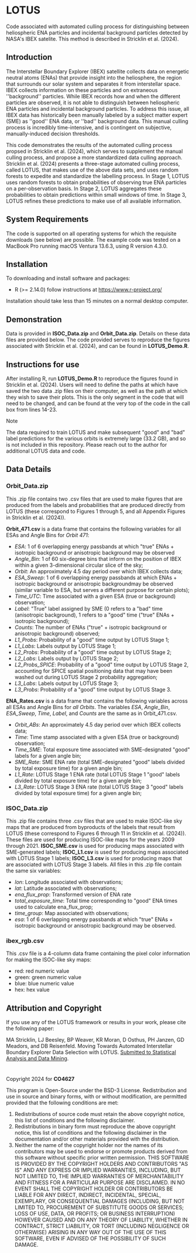 # LOTUS
Code associated with automated culling process for distinguishing between heliospheric ENA particles and incidental background particles detected by NASA's IBEX satelite. This method is described in Stricklin et al. (2024).

## Introduction
The Interstellar Boundary Explorer (IBEX) satellite collects data on energetic neutral atoms (ENAs) that provide insight into the heliosphere, the region that surrounds our solar system and separates it from interstellar space. IBEX collects information on these particles and on extraneous ''background'' particles. While IBEX records how and when the different particles are observed, it is not able to distinguish between heliospheric ENA particles and incidental background particles. To address this issue, all IBEX data has historically been manually labeled by a subject matter expert (SME) as ''good'' ENA data, or ''bad'' background data. This manual culling process is incredibly time-intensive, and is contingent on subjective, manually-induced decision thresholds. 

This code demonstrates the results of the automated culling process propsed in Stricklin et al. (2024), which serves to supplement the manual culling process, and propose a more standardized data culling approach. Stricklin et al. (2024) presents a three-stage automated culling process, called LOTUS, that makes use of the above data sets, and uses random forests to expedite and standardize the labelling process. In Stage 1, LOTUS uses random forests to obtain probabilities of observing true ENA particles on a per-observation basis. In Stage 2, LOTUS aggregates these probabilities to obtain predictions within small windows of time. In Stage 3, LOTUS refines these predictions to make use of all available information. 

## System Requirements
The code is supported on all operating systems for which the requisite downloads (see below) are possible. The example code was tested on a MacBook Pro running macOS Ventura 13.6.3, using R version 4.3.0.

## Installation 
To downloading and install software and packages:

* R (>= 2.14.0) follow instructions at https://www.r-project.org/

Installation should take less than 15 minutes on a normal desktop computer.

## Demonstration 
Data is provided in **ISOC_Data.zip** and **Orbit_Data.zip**. Details on these data files are provided below. The code provided serves to reproduce the figures associated with Stricklin et al. (2024), and can be found in **LOTUS_Demo.R**.

## Instructions for use
After installing R, run **LOTUS_Demo.R** to reproduce the figures found in Stricklin et al. (2024). Users will need to define the paths at which have saved the two data .zip files on their computer, as well as the path at which they wish to save their plots. This is the only segment in the code that will need to be changed, and can be found at the very top of the code in the call box from lines 14-23.

>[!NOTE]
>The data required to train LOTUS and make subsequent "good" and "bad" label predictions for the various orbits is extremely large (33.2 GB), and so is not included in this repository. Please reach out to the author for additional LOTUS data and code.

## Data Details

### Orbit_Data.zip
This .zip file contains two .csv files that are used to make figures that are produced from the labels and probabilities that are produced directly from LOTUS (these correspond to Figures 1 through 5, and all Appendix Figures in Stricklin et al. (2024)).

**Orbit_471.csv** is a data frame that contains the following variables for all ESAs and Angle Bins for _Orbit 471_:
   - _ESA_: 1 of 6 overlapping energy passbands at which "true" ENAs + isotropic background or anisotropic background may be observed
   - _Angle_Bin_: 1 of 60 six-degree bins that inform on the position of IBEX within a given 3-dimensional circular slice of the sky;
   - _Orbit_: An approximately 4.5 day period over which IBEX collects data;
   - _ESA_Sweep_: 1 of 6 overlapping energy passbands at which ENAs + isotropic background or anisotropic backgroundmay be observed (similar variable to ESA, but serves a different purpose for certain plots);
   - _Time_UTC_: Time associated with a given ESA (true or background) observation;
   - _Label_: "True" label assigned by SME (0 refers to a "bad" time (anisotropic background), 1 refers to a "good" time ("true" ENAs + isotropic background);
   - _Counts_: The number of ENAs ("true" + isotropic background or anisotropic background) observed;
   - _L1_Probs_: Probability of a "good" time output by LOTUS Stage 1;
   - _L1_Labs_: Labels output by LOTUS Stage 1;
   - _L2_Probs_: Probability of a "good" time output by LOTUS Stage 2;
   - _L2_Labs_: Labels output by LOTUS Stage 2; 
   - _L2_Probs_SPICE_: Probability of a "good" time output by LOTUS Stage 2, accounting for SPICE spatial positioning data that may have been washed out during LOTUS Stage 2 probability aggregation;
   - _L3_Labs_: Labels output by LOTUS Stage 3; 
   - _L3_Probs_: Probability of a "good" time output by LOTUS Stage 3.

**ENA_Rates.csv** is a data frame that contains the following variables across all ESAs and Angle Bins for _all Orbits_. The variables _ESA_, _Angle_Bin_, _ESA_Sweep_, _Time_, _Label_, and _Counts_ are the same as in Orbit_471.csv.
   - _Orbit_ABs_: An approximately 4.5 day period over which IBEX collects data;
   - _Time_: Time stamp associated with a given ESA (true or background) observation;
   - _Time_SME_: Total exposure time associated with SME-designated "good" labels for a given angle bin;
   - _SME_Rate_: SME ENA rate (total SME-designated "good" labels divided by total exposure time) for a given angle bin;
   - _L1_Rate_: LOTUS Stage 1 ENA rate (total LOTUS Stage 1 "good" labels divided by total exposure time) for a given angle bin;
   - _L3_Rate_: LOTUS Stage 3 ENA rate (total LOTUS Stage 3 "good" labels divided by total exposure time) for a given angle bin;

### ISOC_Data.zip
This .zip file contains three .csv files that are used to make ISOC-like sky maps that are produced from byproducts of the labels that result from LOTUS (these correspond to Figures 6 through 11 in Stricklin et al. (2024)). These files are used for producing ISOC-like maps for the years 2009 through 2021. **ISOC_SME.csv** is used for producing maps associated with SME-generated labels; **ISOC_L1.csv** is used for producing maps associated with LOTUS Stage 1 labels; **ISOC_L3.csv** is used for producing maps that are associated with LOTUS Stage 3 labels. All files in this .zip file contain the same six variables:
   - _lon_: Longitude associated with observations;
   - _lat_: Latitude associated with observations;
   - _ena_flux_prop_: Transformed version of ENA rate
   - _total_exposure_time_: Total time corresponding to "good" ENA times used to calculate ena_flux_prop;
   - _time_group_: Map associated with observations;
   - _esa_: 1 of 6 overlapping energy passbands at which "true" ENAs + isotropic background or anisotropic background may be observed.

### **ibex_rgb.csv** 
This .csv file is a 4-column data frame containing the pixel color information for making the ISOC-like sky maps:
   - red: red numeric value
   - green: green numeric value
   - blue: blue numeric value
   - hex: hex value


## Attribution and Copyright 
If you use any of the LOTUS framework or results in your work, please cite the following paper:

MA Stricklin, LJ Beesley, BP Weaver, KR Moran, D Osthus, PH Janzen, GD Meadors, and DB Reisenfeld. Moving Towards Automated Interstellar Boundary Explorer Data Selection with LOTUS. [Submitted to Statistical Analysis and Data Mining](https://arxiv.org/abs/2403.08891).
#
Copyright 2024 for **CO4627**

This program is Open-Source under the BSD-3 License.   Redistribution and use in source and binary forms, with or without modification, are permitted provided that the following conditions are met:
1. Redistributions of source code must retain the above copyright notice, this list of conditions and the following disclaimer.
2. Redistributions in binary form must reproduce the above copyright notice, this list of conditions and the following disclaimer in the documentation and/or other materials provided with the distribution.
3. Neither the name of the copyright holder nor the names of its contributors may be used to endorse or promote products derived from this software without specific prior written permission. THIS SOFTWARE IS PROVIDED BY THE COPYRIGHT HOLDERS AND CONTRIBUTORS "AS IS" AND ANY EXPRESS OR IMPLIED WARRANTIES, INCLUDING, BUT NOT LIMITED TO, THE IMPLIED WARRANTIES OF MERCHANTABILITY AND FITNESS FOR A PARTICULAR PURPOSE ARE DISCLAIMED. IN NO EVENT SHALL THE COPYRIGHT HOLDER OR CONTRIBUTORS BE LIABLE FOR ANY DIRECT, INDIRECT, INCIDENTAL, SPECIAL, EXEMPLARY, OR CONSEQUENTIAL DAMAGES (INCLUDING, BUT NOT LIMITED TO, PROCUREMENT OF SUBSTITUTE GOODS OR SERVICES; LOSS OF USE, DATA, OR PROFITS; OR BUSINESS INTERRUPTION) HOWEVER CAUSED AND ON ANY THEORY OF LIABILITY, WHETHER IN CONTRACT, STRICT LIABILITY, OR TORT (INCLUDING NEGLIGENCE OR OTHERWISE) ARISING IN ANY WAY OUT OF THE USE OF THIS SOFTWARE, EVEN IF ADVISED OF THE POSSIBILITY OF SUCH DAMAGE.
